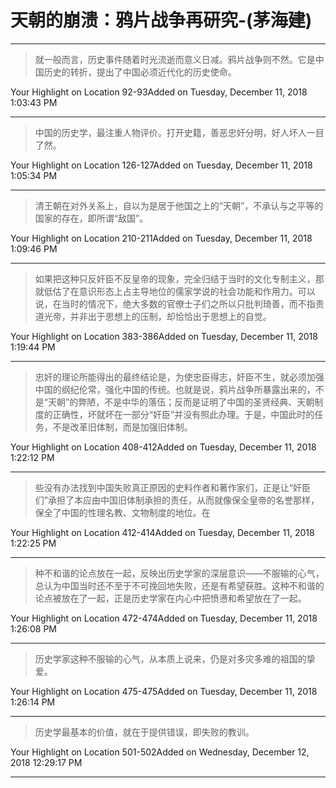 # 天朝的崩溃：鸦片战争再研究-(茅海建)

---

> 就一般而言，历史事件随着时光流逝而意义日减。鸦片战争则不然。它是中国历史的转折，提出了中国必须近代化的历史使命。

Your Highlight on Location 92-93Added on Tuesday, December 11, 2018 1:03:43 PM

---

> 中国的历史学，最注重人物评价。打开史籍，善恶忠奸分明，好人坏人一目了然。

Your Highlight on Location 126-127Added on Tuesday, December 11, 2018 1:05:34 PM

---

> 清王朝在对外关系上，自以为是居于他国之上的“天朝”，不承认与之平等的国家的存在，即所谓“敌国”。

Your Highlight on Location 210-211Added on Tuesday, December 11, 2018 1:09:46 PM

---

> 如果把这种只反奸臣不反皇帝的现象，完全归结于当时的文化专制主义，那就低估了在意识形态上占主导地位的儒家学说的社会功能和作用力。可以说，在当时的情况下，绝大多数的官僚士子们之所以只批判琦善，而不指责道光帝，并非出于思想上的压制，却恰恰出于思想上的自觉。

Your Highlight on Location 383-386Added on Tuesday, December 11, 2018 1:19:44 PM

---

> 忠奸的理论所能得出的最终结论是，为使忠臣得志，奸臣不生，就必须加强中国的纲纪伦常，强化中国的传统。也就是说，鸦片战争所暴露出来的，不是“天朝”的弊陋，不是中华的落伍；反而是证明了中国的圣贤经典、天朝制度的正确性，坏就坏在一部分“奸臣”并没有照此办理。于是，中国此时的任务，不是改革旧体制，而是加强旧体制。

Your Highlight on Location 408-412Added on Tuesday, December 11, 2018 1:22:12 PM

---

> 些没有办法找到中国失败真正原因的史料作者和著作家们，正是让“奸臣们”承担了本应由中国旧体制承担的责任，从而就像保全皇帝的名誉那样，保全了中国的性理名教、文物制度的地位。在

Your Highlight on Location 412-414Added on Tuesday, December 11, 2018 1:22:25 PM

---

> 种不和谐的论点放在一起，反映出历史学家的深层意识——不服输的心气，总认为中国当时还不至于不可挽回地失败，还是有希望获胜。这种不和谐的论点被放在了一起，正是历史学家在内心中把愤懑和希望放在了一起。

Your Highlight on Location 472-474Added on Tuesday, December 11, 2018 1:26:08 PM

---

> 历史学家这种不服输的心气，从本质上说来，仍是对多灾多难的祖国的挚爱。

Your Highlight on Location 475-475Added on Tuesday, December 11, 2018 1:26:14 PM

---

> 历史学最基本的价值，就在于提供错误，即失败的教训。

Your Highlight on Location 501-502Added on Wednesday, December 12, 2018 12:29:17 PM

---

